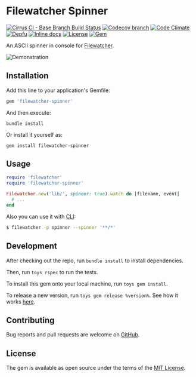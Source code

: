 # Filewatcher Spinner

[![Cirrus CI - Base Branch Build Status](https://img.shields.io/cirrus/github/filewatcher/filewatcher-spinner?style=flat-square)](https://cirrus-ci.com/github/filewatcher/filewatcher-spinner)
[![Codecov branch](https://img.shields.io/codecov/c/github/filewatcher/filewatcher-spinner/master.svg?style=flat-square)](https://codecov.io/gh/filewatcher/filewatcher-spinner)
[![Code Climate](https://img.shields.io/codeclimate/maintainability/filewatcher/filewatcher-spinner.svg?style=flat-square)](https://codeclimate.com/github/filewatcher/filewatcher-spinner)
[![Depfu](https://img.shields.io/depfu/filewatcher/filewatcher-spinner?style=flat-square)](https://depfu.com/repos/github/filewatcher/filewatcher-spinner)
[![Inline docs](https://inch-ci.org/github/filewatcher/filewatcher-spinner.svg?branch=master)](https://inch-ci.org/github/filewatcher/filewatcher-spinner)
[![License](https://img.shields.io/github/license/filewatcher/filewatcher-spinner.svg?style=flat-square)](LICENSE.txt)
[![Gem](https://img.shields.io/gem/v/filewatcher-spinner.svg?style=flat-square)](https://rubygems.org/gems/filewatcher-spinner)

An ASCII spinner in console for [Filewatcher](https://github.com/filewatcher/filewatcher).

![Demonstration](https://i.imgur.com/2dzqw8e.gif)

## Installation

Add this line to your application's Gemfile:

```ruby
gem 'filewatcher-spinner'
```

And then execute:

```shell
bundle install
```

Or install it yourself as:

```shell
gem install filewatcher-spinner
```

## Usage

```ruby
require 'filewatcher'
require 'filewatcher-spinner'

Filewatcher.new('lib/', spinner: true).watch do |filename, event|
  # ...
end
```

Also you can use it with [CLI](https://github.com/filewatcher/filewatcher-cli):

```sh
$ filewatcher -p spinner --spinner '**/*'
```

## Development

After checking out the repo, run `bundle install` to install dependencies.

Then, run `toys rspec` to run the tests.

To install this gem onto your local machine, run `toys gem install`.

To release a new version, run `toys gem release %version%`.
See how it works [here](https://github.com/AlexWayfer/gem_toys#release).

## Contributing

Bug reports and pull requests are welcome on [GitHub](https://github.com/filewatcher/filewatcher-spinner).

## License

The gem is available as open source under the terms of the
[MIT License](https://opensource.org/licenses/MIT).
